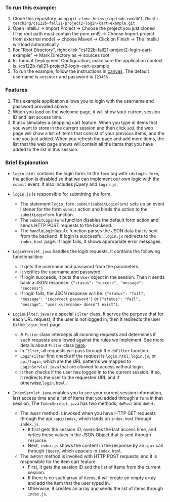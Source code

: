 ### To run this example:
1. Clone this repository using `git clone https://github.com/UCI-Chenli-teaching/cs122b-fall21-project2-login-cart-example.git`
2. Open IntelliJ -> Import Project -> Choose the project you just cloned (The root path must contain the pom.xml!) -> Choose Import project from external model -> choose Maven -> Click on Finish -> The IntelliJ will load automatically
3. For "Root Directory", right click "cs122b-fall21-project2-login-cart-example" -> Mark Directory as -> sources root
4. In Tomcat Deployment Configuration, make sure the application context is: /cs122b-fall21-project2-login-cart-example
5. To run the example, follow the instructions in [canvas](https://canvas.eee.uci.edu/courses/40150/pages/intellij-idea-tomcat-configuration). The default username is `anteater` and password is `123456` .

### Features
1. This example application allows you to login with the username and password provided above.
2. When you land on the welcome page, it will show your current session ID and last access time. 
3. It also simulates a shopping cart feature. When you type in items that you want to store in the current session and then click `add`, the web page will show a list of items that consist of your previous items, and the one you just added. When you refresh the page and add more items, the list that the web page shows will contain all the items that you have added to the list in this session. 

### Brief Explanation

- `login.html` contains the login form. In the `form` tag with `id=login_form`, the action is disabled so that we can implement our own logic with the `submit` event. It also includes jQuery and `login.js`.


- `login.js` is responsible for submitting the form. 
  - The statement `login_form.submit(submitLoginForm)` sets up an event listener for the form `submit` action and binds the action to the `submitLoginForm` function. 
  - The `submitLoginForm` function disables the default form action and sends HTTP POST requests to the backend.
  - The `handleLoginResult` function parses the JSON data that is sent from the backend. If login is successful, `login.js` redirects to the `index.html` page. If login fails, it shows appropriate error messages.


- `LoginServlet.java` handles the login requests. It contains the following functionalities:
  - It gets the username and password from the parameters.
  - It verifies the username and password.
  - If login succeeds, it puts the `User` object in the session. Then it sends back a JSON response: `{"status": "success", "message": "success"}` .
  - If login fails, the JSON response will be: `{"status": "fail", "message": "incorrect password"}` or `{"status": "fail", "message": "user <username> doesn't exist"}`.
   
 
- `LoginFilter.java` is a special `Filter` class. It serves the purpose that for each URL request, if the user is not logged in, then it redirects the user to the `login.html` page. 
   - A `Filter` class intercepts all incoming requests and determines if such requests are allowed against the rules we implement. See more details about `Filter` class [here](http://tutorials.jenkov.com/java-servlets/servlet-filters.html).
   - In `Filter`, all requests will pass through the `doFilter` function.
   - `LoginFilter` first checks if the request is `login.html`, `login.js`, or `api/login`, which are the URL patterns we mapped to `LoginServlet.java` that are allowed to access without login.
   - It then checks if the user has logged in to the current session. If so, it redirects the user to the requested URL and if otherwise,`login.html` .
  
- `IndexServlet.java` enables you to see your current session information, last access time and a list of items that you added through a `form` in that session. The `IndexServlet.java` has two methods, `doPost` and `doGet`.
  * The `doGET` method is invoked when you have HTTP GET requests through the api `/api/index`, which lands on `index.html` through `index.js`.
    * It first gets the session ID, overrides the last access time, and writes these values in the JSON Object that is sent through `response`. 
    * Next, `index.js` shows the content in the response by an `ajax` call through `jQuery`, which appears in `index.html`.
  * The `doPOST` method is invoked with HTTP POST requests, and it is responsible for the item cart feature.    
    * First, it gets the session ID and the list of items from the current session.
    * If there is no such array of items, it will create an empty array and add the item that the user typed in.
    * Otherwise, it creates an array and sends the list of items through `index.js`.
